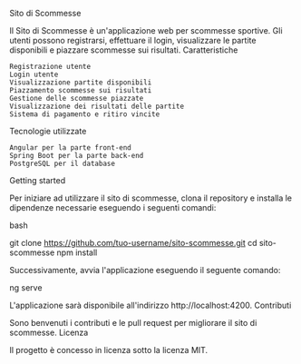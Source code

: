 Sito di Scommesse

Il Sito di Scommesse è un'applicazione web per scommesse sportive. Gli utenti possono registrarsi, effettuare il login, visualizzare le partite disponibili e piazzare scommesse sui risultati.
Caratteristiche

    Registrazione utente
    Login utente
    Visualizzazione partite disponibili
    Piazzamento scommesse sui risultati
    Gestione delle scommesse piazzate
    Visualizzazione dei risultati delle partite
    Sistema di pagamento e ritiro vincite

Tecnologie utilizzate

    Angular per la parte front-end
    Spring Boot per la parte back-end
    PostgreSQL per il database

Getting started

Per iniziare ad utilizzare il sito di scommesse, clona il repository e installa le dipendenze necessarie eseguendo i seguenti comandi:

bash

git clone https://github.com/tuo-username/sito-scommesse.git
cd sito-scommesse
npm install

Successivamente, avvia l'applicazione eseguendo il seguente comando:

ng serve

L'applicazione sarà disponibile all'indirizzo http://localhost:4200.
Contributi

Sono benvenuti i contributi e le pull request per migliorare il sito di scommesse.
Licenza

Il progetto è concesso in licenza sotto la licenza MIT.
